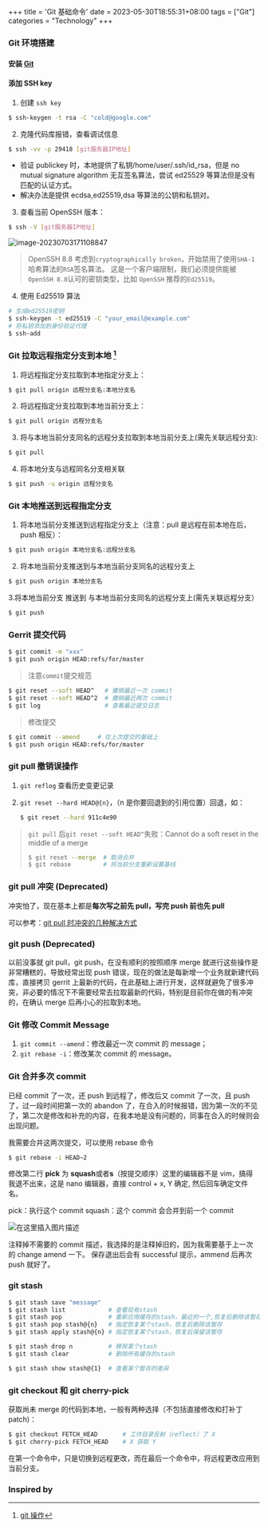 +++
title = 'Git 基础命令'
date = 2023-05-30T18:55:31+08:00
tags = ["Git"]
categories = "Technology"
+++

### Git 环境搭建

#### 安装 [Git](https://registry.npmmirror.com/binary.html?path=git-for-windows/)

#### 添加 SSH key

1. 创建 `ssh key`

```bash
$ ssh-keygen -t rsa -C "cold@google.com"
```

2. 克隆代码库报错，查看调试信息

```bash
$ ssh -vv -p 29418 [git服务器IP地址]
```

- 验证 publickey 时，本地提供了私钥/home/user/.ssh/id_rsa，但是 no mutual signature algorithm 无互签名算法，尝试 ed25529 等算法但是没有匹配的认证方式。
- 解决办法是提供 ecdsa,ed25519,dsa 等算法的公钥和私钥对。

3. 查看当前 OpenSSH 版本：

```bash
$ ssh -V [git服务器IP地址]
```

![image-20230703171108847](https://images-1311785948.cos.ap-chengdu.myqcloud.com/typora/image-20230703171108847.png)

> OpenSSH 8.8 考虑到`cryptographically broken`，开始禁用了使用`SHA-1`哈希算法的`RSA`签名算法。
> 这是一个客户端限制，我们必须提供能被`OpenSSH 8.8`认可的密钥类型，比如 `OpenSSH` 推荐的`Ed25519`。

4. 使用 Ed25519 算法

```bash
# 生成ed25519密钥
$ ssh-keygen -t ed25519 -C "your_email@example.com"
# 将私钥添加到身份验证代理
$ ssh-add
```

### Git 拉取远程指定分支到本地 [^1]

1. 将远程指定分支拉取到本地指定分支上：

```bash
$ git pull origin 远程分支名:本地分支名
```

2. 将远程指定分支拉取到本地当前分支上：

```bash
$ git pull origin 远程分支名
```

3. 将与本地当前分支同名的远程分支拉取到本地当前分支上(需先关联远程分支):

```bash
$ git pull
```

4. 将本地分支与远程同名分支相关联

```bash
$ git push -u origin 远程分支名
```

### Git 本地推送到远程指定分支

1. 将本地当前分支推送到远程指定分支上（注意：pull 是远程在前本地在后，push 相反）：

```bash
$ git push origin 本地分支名:远程分支名
```

2. 将本地当前分支推送到与本地当前分支同名的远程分支上

```bash
$ git push origin 本地分支名
```

3.将本地当前分支 推送到 与本地当前分支同名的远程分支上(需先关联远程分支）

```bash
$ git push
```

### Gerrit 提交代码

```bash
$ git commit -m "xxx"
$ git push origin HEAD:refs/for/master
```

> 注意`commit`提交规范

```bash
$ git reset --soft HEAD^   # 撤销最近一次 commit
$ git reset --soft HEAD^2  # 撤销最近两次 commit
$ git log                  # 查看最近提交日志
```

> 修改提交

```bash
$ git commit --amend     # 在上次提交的基础上
$ git push origin HEAD:refs/for/master
```

### git pull 撤销误操作

1. `git reflog` 查看历史变更记录

2. `git reset --hard HEAD@{n}`，（n 是你要回退到的引用位置）回退，如：

   ```bash
   $ git reset --hard 911c4e90
   ```

> `git pull` 后`git reset --soft HEAD^`失败：Cannot do a soft reset in the middle of a merge
>
> ```bash
> $ git reset --merge  # 取消合并
> $ git rebase         # 将当前分支重新设置基线
> ```

### git pull 冲突 (Deprecated)

冲突怕了，现在基本上都是**每次写之前先 pull，写完 push 前也先 pull**

可以参考：[git pull 时冲突的几种解决方式](https://www.cnblogs.com/zjfjava/p/10280247.html)

### git push (Deprecated)

以前没事就 git pull，git push，在没有顺利的按照顺序 merge 就进行这些操作是非常糟糕的，导致经常出现 push 错误，现在的做法是每新增一个业务就新建代码库，直接拷贝 gerrit 上最新的代码，在此基础上进行开发，这样就避免了很多冲突，非必要的情况下不需要经常去拉取最新的代码，特别是目前你在做的有冲突的，在确认 merge 后再小心的拉取到本地。

### Git 修改 Commit Message

1. `git commit --amend`：修改最近一次 commit 的 message；
2. `git rebase -i`：修改某次 commit 的 message。

### Git 合并多次 commit

已经 commit 了一次，还 push 到远程了，修改后又 commit 了一次，且 push 了，过一段时间把第一次的 abandon 了，在合入的时候报错，因为第一次的不见了，第二次是修改和补充的内容，在我本地是没有问题的，同事在合入的时候则会出现问题。

我需要合并这两次提交，可以使用 rebase 命令

```bash
$ git rebase -i HEAD~2
```

修改第二行 **pick** 为 **squash**或者**s**（按提交顺序）这里的编辑器不是 vim，搞得我退不出来，这是 nano 编辑器，直接 control + x, Y 确定, 然后回车确定文件名。

pick：执行这个 commit
squash：这个 commit 会合并到前一个 commit

![在这里插入图片描述](https://images-1311785948.cos.ap-chengdu.myqcloud.com/typora/20200210130958466.png)

注释掉不需要的 commit 描述，我选择的是注释掉旧的，因为我需要基于上一次的 change amend 一下。
保存退出后会有 successful 提示，ammend 后再次 push 就好了。

### git stash

```bash
$ git stash save "message"
$ git stash list            # 查看现有stash
$ git stash pop             # 重新应用缓存的stash，最近的一个,恢复后删除该暂存
$ git stash pop stash@{n}   # 指定恢复某个stash，恢复后删除该暂存
$ git stash apply stash@{n} # 指定恢复某个stash，恢复后保留该暂存

$ git stash drop n          # 移除某个stash
$ git stash clear           # 删除所有缓存的stash

$ git stash show stash@{1}  # 查看某个暂存的差异
```

### git checkout 和 git cherry-pick

获取尚未 merge 的代码到本地，一般有两种选择（不包括直接修改和打补丁 patch)：

```bash
$ git checkout FETCH_HEAD       # 工作目录反射（reflect）了 X
$ git cherry-pick FETCH_HEAD	# X 获取 Y
```

在第一个命令中，只是切换到远程更改，而在最后一个命令中，将远程更改应用到当前分支。

### Inspired by

[^1]: [git 操作](https://blog.csdn.net/u010059669/article/details/82670484)
